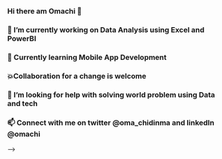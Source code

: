 ### Hi there am Omachi 👋

### 🔭 I’m currently working on Data Analysis using Excel and PowerBI
### 🌱 Currently learning Mobile App Development
### :boom:Collaboration for a change is welcome
### 🤔 I’m looking for help with solving world problem using Data and tech
### 📫 Connect with me on twitter @oma_chidinma and linkedIn @omachi
-->
